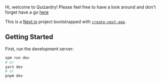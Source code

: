 Hi, welcome to Quizardry! Please feel free to have a look around and don't forget have a go [here](https://vercel.com/freddiehorne/quizardry)

This is a [Next.js](https://nextjs.org/) project bootstrapped with [`create-next-app`](https://github.com/vercel/next.js/tree/canary/packages/create-next-app).

## Getting Started

First, run the development server:

```bash
npm run dev
# or
yarn dev
# or
pnpm dev
```
